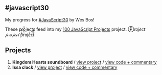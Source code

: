 ## #javascript30
My progress for [#JavaScript30](https://javascript30.com/) by Wes Bos!

These projects feed into my [100 JavaScript Projects](https://skullface.github.com/100-javascript-projects) project. Ⓟ_roject_ 𝓅𝓇𝑜𝒿𝑒𝒸𝓉 p͊̾͌̑rͭ͂͐̂̒͐̍oje̒̑cͤ̿ͬ͒t̿̑ 

## Projects
001. **Kingdom Hearts soundboard** / [view project](https://skullface.github.io/kingdom-hearts-soundboard/) / [view code + commentary](https://github.com/skullface/kingdom-hearts-soundboard/)
002. **Issa clock** / [view project](https://skullface.github.io/issa-clock/) / [view code + commentary](https://github.com/skullface/issa-clock/)
